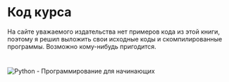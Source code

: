 # Код курса
На сайте уважаемого издательства нет примеров кода из этой книги, поэтому я решил выложить свои исходные коды и скомпилированные программы. Возможно кому-нибудь пригодится.
#
![Python - Программирование для начинающих](https://github.com/olegbukatchuk/python-beginners/blob/master/img/img.jpg)